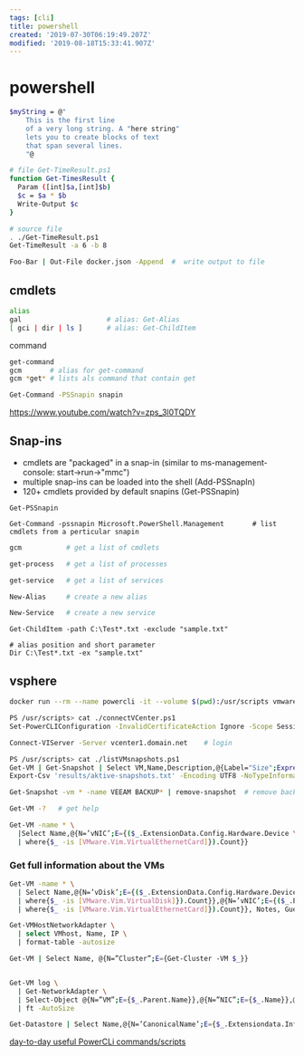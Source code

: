 ```yaml
---
tags: [cli]
title: powershell
created: '2019-07-30T06:19:49.207Z'
modified: '2019-08-18T15:33:41.907Z'
---
```


# powershell

```sh
$myString = @"
	This is the first line
	of a very long string. A "here string"
	lets you to create blocks of text
	that span several lines.
	"@
```

```sh
# file Get-TimeResult.ps1
function Get-TimesResult {
  Param ([int]$a,[int]$b)
  $c = $a * $b
  Write-Output $c
}

# source file
. ./Get-TimeResult.ps1
Get-TimeResult -a 6 -b 8
```

```sh
Foo-Bar | Out-File docker.json -Append  #  write output to file
```

## cmdlets
```sh
alias
gal                     # alias: Get-Alias
[ gci | dir | ls ]      # alias: Get-ChildItem
```

command
```sh
get-command
gcm       # alias for get-command
gcm *get* # lists als command that contain get

Get-Command -PSSnapin snapin
```
https://www.youtube.com/watch?v=zps_3l0TQDY

## Snap-ins

* cmdlets are "packaged" in a snap-in (similar to ms-management-console: start->run->"mmc")
* multiple snap-ins can be loaded into the shell (Add-PSSnapIn)
* 120+ cmdlets provided by default snapins (Get-PSSnapin)

```
Get-PSSnapin

Get-Command -pssnapin Microsoft.PowerShell.Management       # list cmdlets from a perticular snapin
```

```sh
gcm           # get a list of cmdlets

get-process   # get a list of processes

get-service   # get a list of services

New-Alias     # create a new alias

New-Service   # create a new service
```

```
Get-ChildItem -path C:\Test*.txt -exclude "sample.txt"

# alias position and short parameter
Dir C:\Test*.txt -ex "sample.txt"
```

## vsphere
```sh
docker run --rm --name powercli -it --volume $(pwd):/usr/scripts vmware/powerclicore

PS /usr/scripts> cat ./connectVCenter.ps1
Set-PowerCLIConfiguration -InvalidCertificateAction Ignore -Scope Session

Connect-VIServer -Server vcenter1.domain.net    # login 
```

```sh
PS /usr/scripts> cat ./listVMsnapshots.ps1
Get-VM | Get-Snapshot | Select VM,Name,Description,@{Label="Size";Expression={"{0:N2} GB" -f ($_.SizeGB)}},Created |
Export-Csv 'results/aktive-snapshots.txt' -Encoding UTF8 -NoTypeInformation -Delimiter "|"

Get-Snapshot -vm * -name VEEAM BACKUP* | remove-snapshot  # remove backups snapshots
```

```sh
Get-VM -?   # get help

Get-VM -name * \
  |Select Name,@{N=’vNIC’;E={($_.ExtensionData.Config.Hardware.Device \
  | where{$_ -is [VMware.Vim.VirtualEthernetCard]}).Count}}
```
### Get full information about the VMs
```sh
Get-VM -name * \
  | Select Name,@{N=’vDisk’;E={($_.ExtensionData.Config.Hardware.Device \
  | where{$_ -is [VMware.Vim.VirtualDisk]}).Count}},@{N=’vNIC’;E={($_.ExtensionData.Config.Hardware.Device \
  | where{$_ -is [VMware.Vim.VirtualEthernetCard]}).Count}}, Notes, Guest, NumCpu, CoresPerSocket, MemoryGB, ResourcePool, UsedSpaceGB, ProvisionedSpaceGB

Get-VMHostNetworkAdapter \
  | select VMhost, Name, IP \
  | format-table -autosize

Get-VM | Select Name, @{N=”Cluster”;E={Get-Cluster -VM $_}}


Get-VM log \
  | Get-NetworkAdapter \
  | Select-Object @{N=”VM”;E={$_.Parent.Name}},@{N=”NIC”;E={$_.Name}},@{N=”Network”;E={$_.NetworkName}} \
  | ft -AutoSize

Get-Datastore | Select Name,@{N=’CanonicalName’;E={$_.Extensiondata.Info.Vmfs.Extent[0].DiskName}}
```
[day-to-day useful PowerCLi commands/scripts](https://arabitnetwork.com/2018/07/31/for-vmware-admins-day-to-day-useful-powercli-commands-scripts/amp/)
